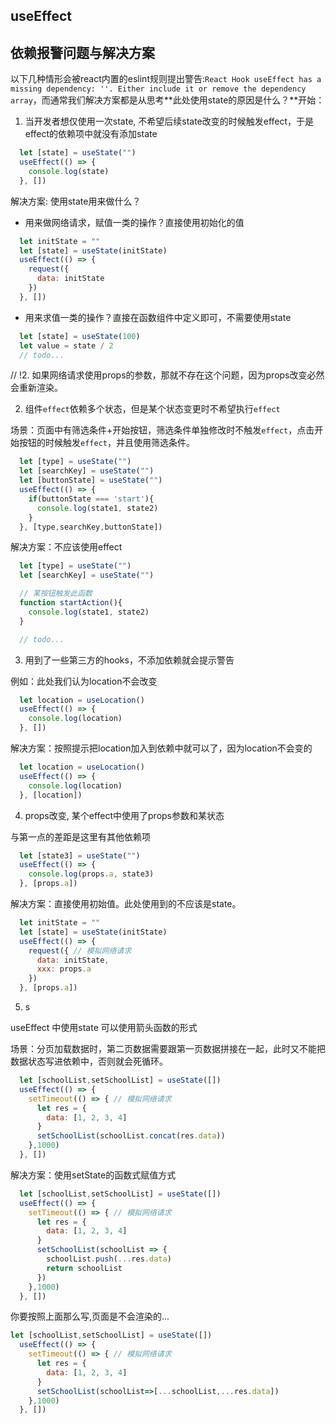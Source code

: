## useEffect

## 依赖报警问题与解决方案

以下几种情形会被react内置的eslint规则提出警告:`React Hook useEffect has a missing dependency: ''. Either include it or remove the dependency array`，而通常我们解决方案都是从思考**此处使用state的原因是什么？**开始：

1. 当开发者想仅使用一次state, 不希望后续state改变的时候触发effect，于是effect的依赖项中就没有添加state
```js
  let [state] = useState("")
  useEffect(() => {
    console.log(state)
  }, [])
```

解决方案: 使用state用来做什么？
  
* 用来做网络请求，赋值一类的操作？直接使用初始化的值
```js
  let initState = ""
  let [state] = useState(initState)
  useEffect(() => {
    request({
      data: initState
    })
  }, [])
```
* 用来求值一类的操作？直接在函数组件中定义即可，不需要使用state
```js
  let [state] = useState(100)
  let value = state / 2
  // todo...
```
  // !2. 如果网络请求使用props的参数，那就不存在这个问题，因为props改变必然会重新渲染。

2. 组件`effect`依赖多个状态，但是某个状态变更时不希望执行`effect`

场景：页面中有筛选条件+开始按钮，筛选条件单独修改时不触发`effect`，点击开始按钮的时候触发`effect`，并且使用筛选条件。

```js
  let [type] = useState("")
  let [searchKey] = useState("")
  let [buttonState] = useState("")
  useEffect(() => {
    if(buttonState === 'start'){
      console.log(state1, state2)
    }
  }, [type,searchKey,buttonState])
```

解决方案：不应该使用effect
```js
  let [type] = useState("")
  let [searchKey] = useState("")

  // 某按钮触发此函数
  function startAction(){
    console.log(state1, state2)
  }

  // todo...
```

3. 用到了一些第三方的hooks，不添加依赖就会提示警告
  
例如：此处我们认为location不会改变
```js
  let location = useLocation()
  useEffect(() => {
    console.log(location)
  }, [])
```
解决方案：按照提示把location加入到依赖中就可以了，因为location不会变的
```js
  let location = useLocation()
  useEffect(() => {
    console.log(location)
  }, [location])
```

4. props改变, 某个effect中使用了props参数和某状态

与第一点的差距是这里有其他依赖项

```js
  let [state3] = useState("")
  useEffect(() => {
    console.log(props.a, state3)
  }, [props.a])
``` 
解决方案：直接使用初始值。此处使用到的不应该是state。

```js
  let initState = ""
  let [state] = useState(initState)
  useEffect(() => {
    request({ // 模拟网络请求
      data: initState,
      xxx: props.a
    })
  }, [props.a])
```

5. s

useEffect 中使用state 可以使用箭头函数的形式

场景：分页加载数据时，第二页数据需要跟第一页数据拼接在一起，此时又不能把数据状态写进依赖中，否则就会死循环。
```js
  let [schoolList,setSchoolList] = useState([])
  useEffect(() => {
    setTimeout(() => { // 模拟网络请求
      let res = {
        data: [1, 2, 3, 4]
      }
      setSchoolList(schoolList.concat(res.data))
    },1000)
  }, [])
```

解决方案：使用setState的函数式赋值方式

```js
  let [schoolList,setSchoolList] = useState([])
  useEffect(() => {
    setTimeout(() => { // 模拟网络请求
      let res = {
        data: [1, 2, 3, 4]
      }
      setSchoolList(schoolList => {
        schoolList.push(...res.data)
        return schoolList
      })
    },1000)
  }, [])
```

你要按照上面那么写,页面是不会渲染的...

```js
let [schoolList,setSchoolList] = useState([])
  useEffect(() => {
    setTimeout(() => { // 模拟网络请求
      let res = {
        data: [1, 2, 3, 4]
      }
      setSchoolList(schoolList=>[...schoolList,...res.data])  
    },1000)
  }, [])

```